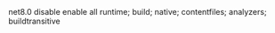 <Project Sdk="Microsoft.NET.Sdk.Web">

  <PropertyGroup>
    <TargetFramework>net8.0</TargetFramework>
    <Nullable>disable</Nullable>
    <ImplicitUsings>enable</ImplicitUsings>
  </PropertyGroup>

  <ItemGroup>
    <PackageReference Include="Microsoft.EntityFrameworkCore" Version="8.0.3" />
    <PackageReference Include="Microsoft.EntityFrameworkCore.InMemory" Version="8.0.3" />
    <PackageReference Include="Microsoft.EntityFrameworkCore.SqlServer" Version="8.0.3" />
    <PackageReference Include="Microsoft.EntityFrameworkCore.Tools" Version="8.0.3">
      <PrivateAssets>all</PrivateAssets>
      <IncludeAssets>runtime; build; native; contentfiles; analyzers; buildtransitive</IncludeAssets>
    </PackageReference>
    <PackageReference Include="Swashbuckle.AspNetCore" Version="6.5.0" />
  </ItemGroup>

</Project>